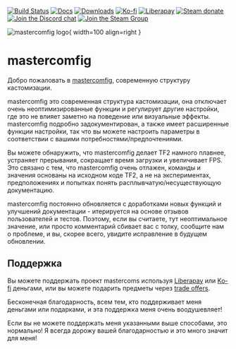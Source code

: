 [![Build Status](https://img.shields.io/github/workflow/status/mastercomfig/mastercomfig/CI?style=flat-square&logo=mastercomfig)](https://github.com/mastercomfig/mastercomfig/actions?query=workflow%3ACI)
[![Docs](https://img.shields.io/github/workflow/status/mastercomfig/mastercomfig/docs?label=docs&style=flat-square)](index.md)
[![Downloads](https://img.shields.io/github/downloads/mastercomfig/mastercomfig/latest/total.svg?style=flat-square&logo=mastercomfig)](https://mastercomfig.com/app)
[![Ko-fi](https://img.shields.io/badge/Support%20me%20on-Ko--fi-FF5E5B.svg?logo=ko-fi&style=flat-square)](https://ko-fi.com/mastercoms)
[![Liberapay](https://img.shields.io/liberapay/receives/mastercoms.svg?logo=liberapay&style=flat-square)](https://liberapay.com/mastercoms/)
[![Steam donate](https://img.shields.io/badge/Donate%20via-Steam-00adee.svg?style=flat-square&logo=steam)](https://steamcommunity.com/tradeoffer/new/?partner=85845165&token=M9cQHh8N)
[![Join the Discord chat](https://img.shields.io/badge/Discord-mastercomfig-5865F2.svg?style=flat-square&logo=discord)](https://discord.gg/CuPb2zV)
[![Join the Steam Group](https://img.shields.io/badge/Steam-mastercomfig-00adee.svg?logo=steam&style=flat-square)](https://steamcommunity.com/groups/comfig)

![mastercomfig logo](https://mastercomfig.com/img/mastercomfig_logo.svg){ width=100 align=right }

# mastercomfig

Добро пожаловать в [mastercomfig](https://mastercomfig.com), современную структуру кастомизации.

mastercomfig это современная структура кастомизации, она отключает очень неоптимизированные функции и регулирует другие настройки, где это не влияет заметно на поведение или визуальные эффекты. mastercomfig подробно задокументирован, а также имеет расширенные функции настройки, так что вы можете настроить параметры в соответствии с вашими потребностями/предпочтениями.

Вы можете обнаружить, что mastercomfig делает TF2 намного плавнее, устраняет прерывания, сокращает время загрузки и увеличивает FPS. Это связано с тем, что mastercomfig очень отлажен, команды и значения основаны на исходном коде TF2, а не на экспериментах, предположениях и попытках понять расплывчатую/несуществующую документацию.

mastercomfig постоянно обновляется с доработками новых функций и улучшений документации - итерируется на основе отзывов пользователей и тестов. Поэтому, если вы считаете, тут неоптимальное значение, или просто комментарий сбивает вас с толку, сообщите нам о проблеме, и вы, скорее всего, увидите исправление в будущем обновлении.

## Поддержка

Вы можете поддержать проект mastercoms используя [Liberapay](https://liberapay.com/mastercoms/) или [Ko-fi](https://ko-fi.com/mastercoms) деньгами, или вы можете подарить предметы через [trade offers](https://steamcommunity.com/tradeoffer/new/?partner=85845165&token=M9cQHh8N).

<!-- Вы можете использовать [a config commission](https://ko-fi.com/mastercoms/commissions), где лично настрою конфигурацию точно в соответствии с вашими предпочтениями и настройками ПК. Я также могу сделать это при обмене на 3 ключа. Также есть аддон, в котором я могу выполнять расширенные скрипты по вашему запросу (6 ключей при оплате обменом). -->

<!-- Наконец, вы можете купить ранний доступ к конфигурации на месяц через [Ko-fi](https://ko-fi.com/mastercoms/shop). Это даст вам доступ к частым обновлениям, выпускаемым в течение месяца, а не к ежемесячным стабильным выпускам конфигурации. -->

Бесконечная благодарность, всем тем, кто поддерживает меня деньгами или подарками, и эта поддержка меня очень воодушевляет!

Если вы не можете поддержать меня указанными выше способами, это нормально! Я всегда дорожу вашей благодарностью и это много значит для меня!
